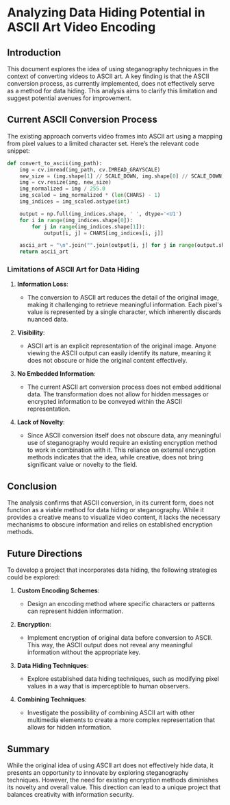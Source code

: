 # Analyzing Data Hiding Potential in ASCII Art Video Encoding

## Introduction

This document explores the idea of using steganography techniques in the context of converting videos to ASCII art. A key finding is that the ASCII conversion process, as currently implemented, does not effectively serve as a method for data hiding. This analysis aims to clarify this limitation and suggest potential avenues for improvement.

## Current ASCII Conversion Process

The existing approach converts video frames into ASCII art using a mapping from pixel values to a limited character set. Here’s the relevant code snippet:

```python
def convert_to_ascii(img_path):
    img = cv.imread(img_path, cv.IMREAD_GRAYSCALE)
    new_size = (img.shape[1] // SCALE_DOWN, img.shape[0] // SCALE_DOWN)
    img = cv.resize(img, new_size)
    img_normalized = img / 255.0
    img_scaled = img_normalized * (len(CHARS) - 1)
    img_indices = img_scaled.astype(int)

    output = np.full(img_indices.shape, ' ', dtype='<U1')
    for i in range(img_indices.shape[0]):
        for j in range(img_indices.shape[1]):
            output[i, j] = CHARS[img_indices[i, j]]

    ascii_art = "\n".join("".join(output[i, j] for j in range(output.shape[1])) for i in range(output.shape[0]))
    return ascii_art
```

### Limitations of ASCII Art for Data Hiding

1. **Information Loss**:
   - The conversion to ASCII art reduces the detail of the original image, making it challenging to retrieve meaningful information. Each pixel's value is represented by a single character, which inherently discards nuanced data.

2. **Visibility**:
   - ASCII art is an explicit representation of the original image. Anyone viewing the ASCII output can easily identify its nature, meaning it does not obscure or hide the original content effectively.

3. **No Embedded Information**:
   - The current ASCII art conversion process does not embed additional data. The transformation does not allow for hidden messages or encrypted information to be conveyed within the ASCII representation.

4. **Lack of Novelty**:
   - Since ASCII conversion itself does not obscure data, any meaningful use of steganography would require an existing encryption method to work in combination with it. This reliance on external encryption methods indicates that the idea, while creative, does not bring significant value or novelty to the field.

## Conclusion

The analysis confirms that ASCII conversion, in its current form, does not function as a viable method for data hiding or steganography. While it provides a creative means to visualize video content, it lacks the necessary mechanisms to obscure information and relies on established encryption methods.

## Future Directions

To develop a project that incorporates data hiding, the following strategies could be explored:

1. **Custom Encoding Schemes**:
   - Design an encoding method where specific characters or patterns can represent hidden information.

2. **Encryption**:
   - Implement encryption of original data before conversion to ASCII. This way, the ASCII output does not reveal any meaningful information without the appropriate key.

3. **Data Hiding Techniques**:
   - Explore established data hiding techniques, such as modifying pixel values in a way that is imperceptible to human observers.

4. **Combining Techniques**:
   - Investigate the possibility of combining ASCII art with other multimedia elements to create a more complex representation that allows for hidden information.

## Summary

While the original idea of using ASCII art does not effectively hide data, it presents an opportunity to innovate by exploring steganography techniques. However, the need for existing encryption methods diminishes its novelty and overall value. This direction can lead to a unique project that balances creativity with information security.
